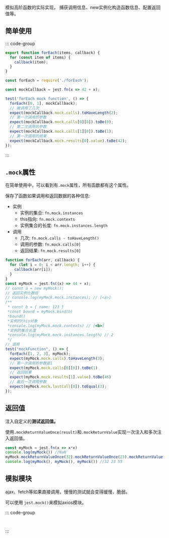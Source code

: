 模拟高阶函数的实际实现， 捕获调用信息、new实例化构造函数信息、配置返回值等。

## 简单使用

::: code-group


```js [index.js]
export function forEach(items, callback) {
  for (const item of items) {
    callback(item);
  }
}
```

```js [index.test.js]
const forEach = require('./forEach');

const mockCallback = jest.fn(x => 42 + x);

test('forEach mock function', () => {
  forEach([0, 1], mockCallback);
  // 被调用了几次
  expect(mockCallback.mock.calls).toHaveLength(2);
  // 第一次调用的参数
  expect(mockCallback.mock.calls[0][0]).toBe(0);
  // 第二次调用的参数
  expect(mockCallback.mock.calls[1][0]).toBe(1);
  // 第一次调用的结果
  expect(mockCallback.mock.results[0].value).toBe(42);
});
```

:::

## `.mock`属性

在简单使用中，可以看到有`.mock`属性，所有函数都有这个属性。

保存了函数如果调用和返回数据的各种信息:

- 实例 
  - 实例的集合: `fn.mock.instances`
  - this指向: `fn.mock.contexts`
  - 实例集合的长度: `fn.mock.instances.length`
- 调用
  - 几次: `fn.mock.calls - toHaveLength()`
  - 调用的参数: `fn.mock.calls[0]`
  - 返回结果: `fn.mock.results[0]`

```js []
function forEach(arr, callback) {
  for (let i = 0; i < arr.length; i++) {
    callback(arr[i]);
  }
}
const myMock = jest.fn((x) => 44 + x);
// const a = new myMock();
// 返回实例化数组
// console.log(myMock.mock.instances); // [<a>]
/**
 * const b = { name: 123 }
 *const bound = myMock.bind(b)
 *bound()
 *实例的this对象
 *console.log(myMock.mock.contexts) // [<b>]
 *实例的集合长度
 *console.log(myMock.mock.instances.length) // 2
 */
// 调用
test("mockFunction", () => {
  forEach([1, 2, 3], myMock);
  expect(myMock.mock.calls).toHaveLength(3);
  // 第一次调用的参数是1
  expect(myMock.mock.calls[0][0]).toBe(1)
  // 返回结果
  expect(myMock.mock.results[1].value).toBe(46)
  // 最后一次调用参数
  expect(myMock.mock.lastCall[0]).toEqual(3);
});
```

## 返回值

注入自定义的**测试返回值。**

使用`.mockReturnValueOnce(result)`和`.mockReturnValue`实现一次注入和多次注入返回值。

```js
const myMock = jest.fn(x => x*x)
console.log(myMock()) //NaN
myMock.mockReturnValueOnce(32).mockReturnValueOnce(23).mockReturnValue(55)
console.log(myMock(), myMock(), myMock()) //32 23 55
```

## 模拟模块

ajax、fetch等如果直接调用，慢慢的测试就会变得缓慢、脆弱。 

可以使用 `jest.mock()`来模拟axios模块。

::: code-group

```js [user.js]

```

```js [user.test.js]

```

:::


